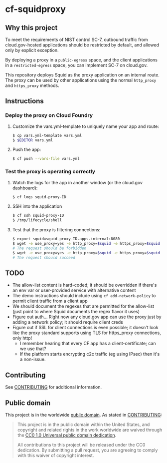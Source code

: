 # cf-squidproxy

## Why this project

To meet the requirements of NIST control SC-7, outbound traffic from cloud.gov-hosted applications should be restricted by default, and allowed only by explicit exception.

By deploying a proxy in a `public-egress` space, and the client applications in a `restricted-egress` space, you can implement SC-7 on cloud.gov.

This repository deploys Squid as the proxy application on an internal route. The proxy can be used by other applications using the normal `http_proxy` and `https_proxy` methods.

## Instructions

### Deploy the proxy on Cloud Foundry

1. Customize the vars.yml-template to uniquely name your app and route:

    ```bash
    $ cp vars.yml-template vars.yml
    $ $EDITOR vars.yml
    ```

2. Push the app:

    ```bash
    $ cf push --vars-file vars.yml
    ```

### Test the proxy is operating correctly

1. Watch the logs for the app in another window (or the cloud.gov dashboard):

    ```bash
    $ cf logs squid-proxy-ID
    ```

2. SSH into the application

    ```bash
    $ cf ssh squid-proxy-ID
    $ /tmp/lifecycle/shell
    ```

5. Test that the proxy is filtering connections:

    ```bash
    $ export squid=squid-proxy-ID.apps.internal:8080
    $ wget -e use_proxy=yes -e http_proxy=$squid -e https_proxy=$squid https://www.yahoo.com --no-check-certificate
    # The request should be forbidden
    $ wget -e use_proxy=yes -e http_proxy=$squid -e https_proxy=$squid https://wiki.squid-cache.org --no-check-certificate
    # The request should succeed
    ```

## TODO

- The allow-list content is hard-coded; it should be overridden if there's an env var or user-provided service with alternative content
- The demo instructions should include using `cf add-network-policy` to permit client traffic from a client app
- We should document the regexes that are permitted for the allow-list (just point to where Squid documents the regex flavor it uses)
- Figure out auth... Right now any cloud.gov app can use the proxy just by adding a network policy; it should require client creds
- Figure out if SSL for client connections is even possible; it doesn't look like the proxy standard supports using TLS for https_proxy connections, only http!
  - I remember hearing that every CF app has a client-certificate; can we use that?
  - If the platform starts encrypting c2c traffic (eg using IPsec) then it's a non-issue.

## Contributing

See [CONTRIBUTING](CONTRIBUTING.md) for additional information.

## Public domain

This project is in the worldwide [public domain](LICENSE.md). As stated in [CONTRIBUTING](CONTRIBUTING.md):

> This project is in the public domain within the United States, and copyright and related rights in the work worldwide are waived through the [CC0 1.0 Universal public domain dedication](https://creativecommons.org/publicdomain/zero/1.0/).
>
> All contributions to this project will be released under the CC0 dedication. By submitting a pull request, you are agreeing to comply with this waiver of copyright interest.
